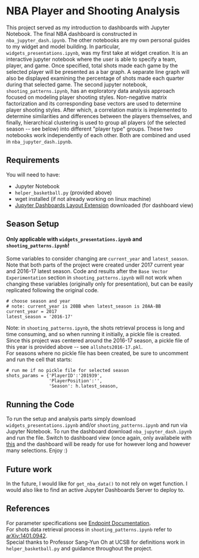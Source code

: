 # NBA Player and Shooting Analysis

This project served as my introduction to dashboards with Jupyter Notebook. The final NBA dashboard is constructed in `nba_jupyter_dash.ipynb`. The other notebooks are my own personal guides to my widget and model building. In particular, `widgets_presentations.ipynb`, was my first take at widget creation. It is an interactive jupyter notebook where the user is able to specify a team, player, and game. Once specified, total shots made each game by the selected player will be presented as a bar graph. A separate line graph will also be displayed examining the percentage of shots made each quarter during that selected game. 
The second jupyter notebook, `shooting_patterns.ipynb`, has an exploratory data analysis approach focused on modeling player shooting styles. Non-negative matrix factorization and its corresponding base vectors are used to determine player shooting styles. After which, a correlation matrix is implemented to determine similarities and differences between the players themselves, and finally, hierarchical clustering is used to group all players (of the selected season -- see below) into different "player type" groups. These two notebooks work independently of each other. Both are combined and used in `nba_jupyter_dash.ipynb`.

## Requirements

You will need to have:
- Jupyter Notebook
- `helper_basketball.py` (provided above)
- wget installed (if not already working on linux machine)
- [Jupyter Dashboards Layout Extension](https://github.com/jupyter/dashboards) downloaded (for dashboard view)

## Season Setup 

#### Only applicable with `widgets_presentations.ipynb` and `shooting_patterns.ipynb`!
 
Some variables to consider changing are `current_year` and `latest_season`. Note that both parts of the project were created under 2017 current year and 2016-17 latest season. Code and results after the `Base Vector Experimentation` section in `shooting_patterns.ipynb` will not work when changing these variables (originally only for presentation), but can be easily replicated following the original code.

```
# choose season and year
# note: current_year is 20BB when latest_season is 20AA-BB
current_year = 2017
latest_season = '2016-17'
```

Note: in `shooting_patterns.ipynb`, the shots retrieval process is long and time consuming, and so when running it initially, a pickle file is created. Since this project was centered around the 2016-17 season, a pickle file of this year is provided above -- see `allshots2016-17.pkl`.  
For seasons where no pickle file has been created, be sure to uncomment and run the cell that starts:

```
# run me if no pickle file for selected season
shots_params = {'PlayerID':'201939',
                'PlayerPosition':'',
                'Season': h.latest_season,
```

## Running the Code

To run the setup and analysis parts simply download `widgets_presentations.ipynb` and/or `shooting_patterns.ipynb` and run via Jupyter Notebook.
To run the dashboard download `nba_jupyter_dash.ipynb` and run the file. Switch to dashboard view (once again, only availabele with [this](https://github.com/jupyter/dashboards) and the dashboard will be ready for use for however long and however many selections. Enjoy :)

## Future work

In the future, I would like for `get_nba_data()` to not rely on wget function.
I would also like to find an active Jupyter Dashboards Server to deploy to.

## References

For parameter specifications see [Endpoint Documentation](https://github.com/seemethere/nba_py/wiki/stats.nba.com-Endpoint-Documentation).  
For shots data retrieval process in `shooting_patterns.ipynb` refer to [arXiv:1401.0942](https://arxiv.org/abs/1401.0942).  
Special thanks to Professor Sang-Yun Oh at UCSB for definitions work in `helper_basketball.py` and guidance throughout the project.
